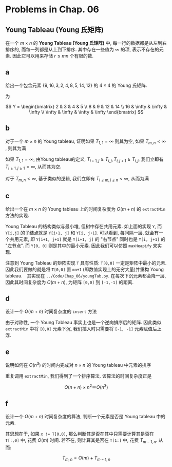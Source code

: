 # Problems in Chap. 06

## Young Tableau (Young 氏矩阵)

在一个 $m\times n$ 的 **Young Tableau (Young 氏矩阵)** 中, 每一行的数据都是从左到右排序的, 而每一列都是从上到下排序. 其中存在一些值为 $\infty$ 的项, 表示不存在的元素. 因此它可以用来存储 $r\leq mn$ 个有限的数. 

## a

给出一个包含元素 $\{9, 16, 3, 2, 4, 8, 5, 14, 12\}$ 的 $4\times 4$ 的 Young 氏矩阵.

为

$$
Y = \begin{bmatrix}
2 & 3 & 4 & 5 \\
8 & 9 & 12 & 14 \\
16 & \infty & \infty & \infty \\
\infty & \infty & \infty & \infty
\end{bmatrix}
$$

## b

对于一个 $m\times n$ 的 Young tableau, 证明如果 $T_{1,1} = \infty$ 则其为空, 如果 $T_{m,n} \lt \infty$ , 则其为满

如果 $T_{1,1} = \infty$, 由Young tableau的定义, $T_{i+1,j} \geq T_{i,j}, T_{i,j+1} \geq T_{i,j}$, 我们立即有 $T_{i\geq 1,j\geq 1} = \infty$, 从而其为空. 

对于 $T_{m,n} \lt \infty$, 基于类似的逻辑, 我们立即有 $T_{i\leq m, j\leq n} \lt \infty$, 从而为满

## c

给出一个在 $m\times n$ 的 Young tableau 上的时间复杂度为 $O(m+n)$ 的 `extractMin` 方法的实现. 

Young Tableau 的结构类似与最小堆, 但树中存在共用元素. 如上面的实现 `Y`, 而 `Y[i,j]` 的子结点就是 `Y[i+1, j]` 和 `Y[i, j+1]`. 可以看到, 每间隔一层, 就会有一个共用元素, 即 `Y[i+1, j+1]` 就是 `Y[i+1, j]` 的 "右节点" 同时也是 `Y[i, j+1]` 的 "左节点". 而 `Y[0, 0]` 则是其中的最小元素. 因此我们可以仿照 `maxHeapify` 来实现. 

注意到 Young Tableau 的矩阵实现 `T` 具有性质: `T[0,0]` 一定是矩阵中最小的元素. 因此我们要做的就是将 `T[0,0]` 置 `mn+1` (即数值实现上的无穷大量)并重构 Young tableau.　其实现在 `../Code/Chap_06/youngTab.py`. 在每次下沉元素都会降一层, 因此其时间复杂度为 $O(m+n)$, 为矩阵 `[0,0]` 到 `[-1,-1]` 的距离.

## d

设计一个 $O(m+n)$ 时间复杂度的 `insert` 方法

由于对称性, 一个 Young Tableau 事实上也是一个逆向排序后的矩阵. 因此类似 `extractMin` 中将 `[0,0]` 元素下沉, 我们插入时只需要将 `[-1, -1]` 元素赋值后上浮. 

## e

说明如何在 $O(n^3)$ 的时间内完成对 $n\times n$ 的 Young tableau 中元素的排序

重复调用 `extractMin`, 我们得到了一个排序算法. 该算法的时间复杂度正是

$$
O(n+n) \times n^2　＝　O(n^3)
$$

## f

设计一个 $O(m+n)$ 时间复杂度的算法, 判断一个元素是否是 Young tableau 中的元素.

其思想在于, 如果 `x != T[0,0]`, 那么判断其是否在其中只需要计算其是否在 `T[:,0]` 中, 花费 $O(m)$ 时间. 若不在, 则计算其是否在 `T[1:]` 中, 花费 $T_{m-1, n}$. 从而:

$$
T_{m,n} = O(m) + T_{m-1,n}
$$